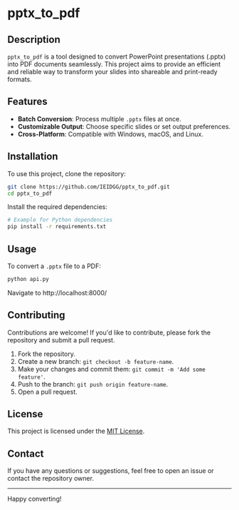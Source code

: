 # pptx_to_pdf

## Description

`pptx_to_pdf` is a tool designed to convert PowerPoint presentations (.pptx) into PDF documents seamlessly. This project aims to provide an efficient and reliable way to transform your slides into shareable and print-ready formats.

## Features

- **Batch Conversion**: Process multiple `.pptx` files at once.
- **Customizable Output**: Choose specific slides or set output preferences.
- **Cross-Platform**: Compatible with Windows, macOS, and Linux.

## Installation

To use this project, clone the repository:

```bash
git clone https://github.com/IEIDGG/pptx_to_pdf.git
cd pptx_to_pdf
```

Install the required dependencies:

```bash
# Example for Python dependencies
pip install -r requirements.txt
```

## Usage

To convert a `.pptx` file to a PDF:

```bash
python api.py
```

Navigate to http://localhost:8000/

## Contributing

Contributions are welcome! If you'd like to contribute, please fork the repository and submit a pull request.

1. Fork the repository.
2. Create a new branch: `git checkout -b feature-name`.
3. Make your changes and commit them: `git commit -m 'Add some feature'`.
4. Push to the branch: `git push origin feature-name`.
5. Open a pull request.

## License

This project is licensed under the [MIT License](LICENSE).

## Contact

If you have any questions or suggestions, feel free to open an issue or contact the repository owner.

---

Happy converting!
